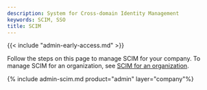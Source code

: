 ```yaml
---
description: System for Cross-domain Identity Management
keywords: SCIM, SSO
title: SCIM
---
```


{{< include "admin-early-access.md" >}}

Follow the steps on this page to manage SCIM for your company. To manage SCIM for an organization, see [SCIM for an organization](/admin/organization/security-settings/scim/).

{% include admin-scim.md product="admin" layer="company"%}